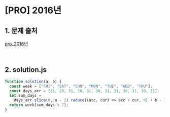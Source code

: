 # [PRO] 2016년

## 1. 문제 출처

[pro_2016년](https://school.programmers.co.kr/learn/courses/30/lessons/12901)

<br>

## 2. solution.js

```javascript
function solution(a, b) {
  const week = ["FRI", "SAT", "SUN", "MON", "TUE", "WED", "THU"];
  const days_arr = [31, 29, 31, 30, 31, 30, 31, 31, 30, 31, 30, 31];
  let sum_days =
    days_arr.slice(0, a - 1).reduce((acc, cur) => acc + cur, 0) + b - 1;
  return week[sum_days % 7];
}
```
